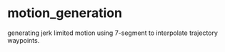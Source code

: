 # motion_generation
generating jerk limited motion using 7-segment to interpolate trajectory waypoints. 
